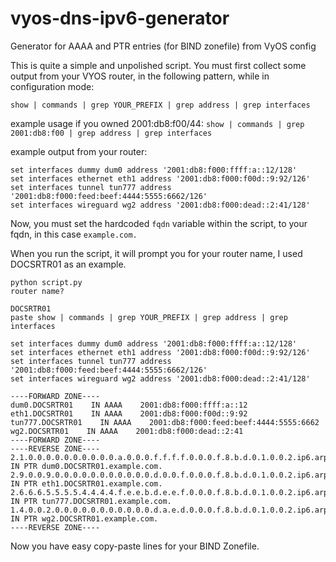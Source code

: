 # vyos-dns-ipv6-generator
Generator for AAAA and PTR entries (for BIND zonefile) from VyOS config

This is quite a simple and unpolished script.
You must first collect some output from your VYOS router, in the following pattern, while in configuration mode:

`show | commands | grep YOUR_PREFIX | grep address | grep interfaces`

example usage if you owned 2001:db8:f00/44: `show | commands | grep 2001:db8:f00 | grep address | grep interfaces`

example output from your router: 
```
set interfaces dummy dum0 address '2001:db8:f000:ffff:a::12/128'
set interfaces ethernet eth1 address '2001:db8:f000:f00d::9:92/126'
set interfaces tunnel tun777 address '2001:db8:f000:feed:beef:4444:5555:6662/126'
set interfaces wireguard wg2 address '2001:db8:f000:dead::2:41/128'
```

Now, you must set the hardcoded `fqdn` variable within the script, to your fqdn, in this case `example.com.`

When you run the script, it will prompt you for your router name, I used DOCSRTR01 as an example.

```
python script.py
router name?

DOCSRTR01
paste show | commands | grep YOUR_PREFIX | grep address | grep interfaces

set interfaces dummy dum0 address '2001:db8:f000:ffff:a::12/128'
set interfaces ethernet eth1 address '2001:db8:f000:f00d::9:92/126'
set interfaces tunnel tun777 address '2001:db8:f000:feed:beef:4444:5555:6662/126'
set interfaces wireguard wg2 address '2001:db8:f000:dead::2:41/128'

----FORWARD ZONE----
dum0.DOCSRTR01    IN AAAA    2001:db8:f000:ffff:a::12
eth1.DOCSRTR01    IN AAAA    2001:db8:f000:f00d::9:92
tun777.DOCSRTR01    IN AAAA    2001:db8:f000:feed:beef:4444:5555:6662
wg2.DOCSRTR01    IN AAAA    2001:db8:f000:dead::2:41
----FORWARD ZONE----
----REVERSE ZONE----
2.1.0.0.0.0.0.0.0.0.0.0.a.0.0.0.f.f.f.f.0.0.0.f.8.b.d.0.1.0.0.2.ip6.arpa.    IN PTR dum0.DOCSRTR01.example.com.
2.9.0.0.9.0.0.0.0.0.0.0.0.0.0.0.d.0.0.f.0.0.0.f.8.b.d.0.1.0.0.2.ip6.arpa.    IN PTR eth1.DOCSRTR01.example.com.
2.6.6.6.5.5.5.5.4.4.4.4.f.e.e.b.d.e.e.f.0.0.0.f.8.b.d.0.1.0.0.2.ip6.arpa.    IN PTR tun777.DOCSRTR01.example.com.
1.4.0.0.2.0.0.0.0.0.0.0.0.0.0.0.d.a.e.d.0.0.0.f.8.b.d.0.1.0.0.2.ip6.arpa.    IN PTR wg2.DOCSRTR01.example.com.
----REVERSE ZONE----
````

Now you have easy copy-paste lines for your BIND Zonefile.
